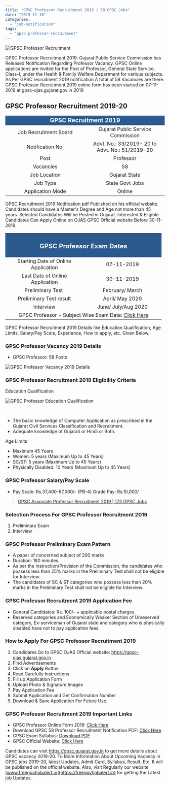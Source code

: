 ```yaml
---
title: "GPSC Professor Recruitment 2019 | 58 GPSC Jobs"
date: "2019-11-16"
categories: 
  - "job-notification"
tags: 
  - "gpsc-professor-recruitment"
---
```


![GPSC Professor Recruitment](images/GPSC-Professor-Recruitment.jpg)

GPSC Professor Recruitment 2019: Gujarat Public Service Commission has Released Notification Regarding Professor Vacancy. GPSC Online applications are invited for the Post of Professor, General State Service, Class-I, under the Health & Family Welfare Department for various subjects. As Per GPSC recruitment 2019 notification A total of 58 Vacancies are there. GPSC Professor Recruitment 2019 online form has been started on 07-11-2019 at gpsc-ojas.gujarat.gov.in 2019

## **GPSC Professor Recruitment 2019-20**

<table style="border-collapse: collapse; width: 100%;"><tbody><tr><td style="width: 50%; background-color: #2a5a8e; text-align: center;" colspan="2"><span style="font-size: 14pt;"><strong><span style="color: #ffffff;">GPSC Recruitment 2019</span></strong></span></td></tr><tr><td style="width: 50%; text-align: center;"><span style="font-size: 12pt;">Job Recruitment Board</span></td><td style="width: 50%; text-align: center;"><span style="font-size: 12pt;">Gujarat Public Service Commission</span></td></tr><tr><td style="width: 50%; text-align: center;"><span style="font-size: 12pt;">Notification No.</span></td><td style="width: 50%; text-align: center;"><span style="font-size: 12pt;">Advt. No.: 33/2019- 20 to Advt. No.: 51/2019-20</span></td></tr><tr><td style="width: 50%; text-align: center;"><span style="font-size: 12pt;">Post</span></td><td style="width: 50%; text-align: center;"><span style="font-size: 12pt;">Professor</span></td></tr><tr><td style="width: 50%; text-align: center;"><span style="font-size: 12pt;">Vacancies</span></td><td style="width: 50%; text-align: center;"><span style="font-size: 12pt;">58</span></td></tr><tr><td style="width: 50%; text-align: center;"><span style="font-size: 12pt;">Job Location</span></td><td style="width: 50%; text-align: center;"><span style="font-size: 12pt;">Gujarat State</span></td></tr><tr><td style="width: 50%; text-align: center;"><span style="font-size: 12pt;">Job Type</span></td><td style="width: 50%; text-align: center;"><span style="font-size: 12pt;">State Govt Jobs</span></td></tr><tr><td style="width: 50%; text-align: center;"><span style="font-size: 12pt;">Application Mode</span></td><td style="width: 50%; text-align: center;"><span style="font-size: 12pt;">Online</span></td></tr></tbody></table>

GPSC Recruitment 2019 Notification pdf Published on his official website. Candidates should have a Master's Degree and Age not more than 45 years. Selected Candidates Will be Posted in Gujarat. Interested & Eligible Candidates Can Apply Online on OJAS GPSC Official website Before 30-11-2019.

<table style="border-collapse: collapse; width: 98%;"><tbody><tr><td style="width: 100%; background-color: #2a5a8e; text-align: center;" colspan="2"><h3><strong><span style="font-size: 15pt; color: #ffffff;">GPSC Professor Exam Dates</span></strong></h3></td></tr><tr><td style="width: 50%; text-align: center;"><span style="font-size: 12pt;">Starting Date of Online Application</span></td><td style="width: 50%; text-align: center;"><span style="font-size: 12pt;">07-11-2019</span></td></tr><tr><td style="width: 50%; text-align: center;"><span style="font-size: 12pt;">Last Date of Online Application</span></td><td style="width: 50%; text-align: center;"><span style="font-size: 12pt;">30-11-2019</span></td></tr><tr><td style="width: 50%; text-align: center;"><span style="font-size: 12pt;">Preliminary Test&nbsp;</span></td><td style="width: 50%; text-align: center;"><span style="font-size: 12pt;">February/ March</span></td></tr><tr><td style="width: 50%; text-align: center;"><span style="font-size: 12pt;">Preliminary Test result</span></td><td style="width: 50%; text-align: center;"><span style="font-size: 12pt;">April/ May 2020</span></td></tr><tr><td style="width: 50%; text-align: center;"><span style="font-size: 12pt;">Interview</span></td><td style="width: 50%; text-align: center;"><span style="font-size: 12pt;">June/ July/Aug 2020</span></td></tr><tr><td style="width: 100%; text-align: center;" colspan="2"><span style="font-size: 12pt;">GPSC Professor - Subject Wise Exam Date: <a href="https://freegovtjobalertdaily.blogspot.com/2019/11/gpsc-professor-recruitment-2019-58-gpsc.html" target="_blank" rel="noopener noreferrer">Click Here</a></span></td></tr></tbody></table>

GPSC Professor Recruitment 2019 Details like Education Qualification, Age Limits, Salary/Pay Scale, Experience, How to apply, etc. Given Below.

### **GPSC Professor Vacancy 2019 Details**

- GPSC Professor: 58 Posts

![GPSC Professor Vacancy 2019 Details](images/GPSC-Professor-Vacancy-2019-Details.jpg)

### **GPSC Professor Recruitment 2019 Eligibility Criteria**

Education Qualification

![GPSC Professor Education Qualification](images/GPSC-Professor-Education-Qualification.jpg)

 

- The basic knowledge of Computer Application as prescribed in the Gujarat Civil Services Classification and Recruitment.
- Adequate knowledge of Gujarati or Hindi or Both.

Age Limits

- Maximum 45 Years
- Women: 5 years (Maximum Up to 45 Years)
- SC/ST: 5 years (Maximum Up to 45 Years)
- Physically Disabled: 10 Years (Maximum Up to 45 Years)

### **GPSC Professor Salary/Pay Scale**

- Pay Scale: Rs.37,400-67,000/- (PB-4) Grade Pay: Rs.10,000/

> [GPSC Associate Professor Recruitment 2019 | 173 GPSC Jobs](https://freegovtjobalert.in/gpsc-associate-professor-recruitment/ "GPSC Associate Professor Recruitment 2019")

### **Selection Process For GPSC Professor Recruitment 2019**

1. Preliminary Exam
2. Interview

### **GPSC Professor Preliminary Exam Pattern**

- A paper of concerned subject of 200 marks.
- Duration: 180 minutes.
- As per the Instruction/Provision of the Commission, the candidates who possess less than 25% marks in the Preliminary Test shall not be eligible for Interview.
- The candidates of SC & ST categories who possess less than 20% marks in the Preliminary Test shall not be eligible for Interview.

### **GPSC Professor Recruitment 2019 Application Fee**

- General Candidates: Rs. 100/- + applicable postal charges.
- Reserved categories and Economically Weaker Section of Unreserved category, Ex-serviceman of Gujarat state and category who is physically disabled have not to pay application fees.

### **How to Apply For GPSC Professor Recruitment 2019**

1. Candidates Go to GPSC OJAS Official website: https://gpsc-ojas.gujarat.gov.in
2. Find Advertisements
3. Click on **Apply** Button
4. Read Carefully Instructions
5. Fill up Application Form
6. Upload Photo & Signature Images
7. Pay Application Fee
8. Submit Application and Get Confirmation Number
9. Download & Save Application For Future Use.

### **GPSC Professor Recruitment 2019 Important Links**

- GPSC Professor Online Form 2019: [Click Here](https://gpsc-ojas.gujarat.gov.in/AdvtList.aspx?type=lCxUjNjnTp8= "GPSC Associate Professor")
- Download GPSC 58 Professor Recruitment Notification PDF: [Click Here](https://freegovtjobalert.in/wp-content/uploads/2019/11/Download-GPSC-58-Professor-Recruitment-Notification-PDF.pdf)
- GPSC Exam Syllabus: [Download PDF](https://gpsc.gujarat.gov.in/StageDocument?name=syllabus)
- GPSC Official Website: [Click Here](https://gpsc.gujarat.gov.in/)

Candidates can visit https://gpsc.gujarat.gov.in to get more details about GPSC vacancy 2019-20. To More Information About Upcoming Vacancy in GPSC jobs 2019-20, latest Updates, Admit Card, Syllabus, Result, Etc. It will be published on the official website. Also, visit Regularly our website [www.freegovtjobalert.in](https://freegovtjobalert.in) for getting the Latest job Updates.
